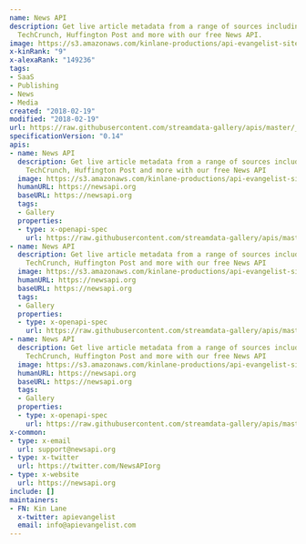 ```yaml
---
name: News API
description: Get live article metadata from a range of sources including BBC News,
  TechCrunch, Huffington Post and more with our free News API.
image: https://s3.amazonaws.com/kinlane-productions/api-evangelist-site/company/26590-newsapi-org.jpg
x-kinRank: "9"
x-alexaRank: "149236"
tags:
- SaaS
- Publishing
- News
- Media
created: "2018-02-19"
modified: "2018-02-19"
url: https://raw.githubusercontent.com/streamdata-gallery/apis/master/_media/news-api/apis.yaml
specificationVersion: "0.14"
apis:
- name: News API
  description: Get live article metadata from a range of sources including BBC News,
    TechCrunch, Huffington Post and more with our free News API
  image: https://s3.amazonaws.com/kinlane-productions/api-evangelist-site/company/26590-newsapi-org.jpg
  humanURL: https://newsapi.org
  baseURL: https://newsapi.org
  tags:
  - Gallery
  properties:
  - type: x-openapi-spec
    url: https://raw.githubusercontent.com/streamdata-gallery/apis/master/_media/news-api/everything-get.md
- name: News API
  description: Get live article metadata from a range of sources including BBC News,
    TechCrunch, Huffington Post and more with our free News API
  image: https://s3.amazonaws.com/kinlane-productions/api-evangelist-site/company/26590-newsapi-org.jpg
  humanURL: https://newsapi.org
  baseURL: https://newsapi.org
  tags:
  - Gallery
  properties:
  - type: x-openapi-spec
    url: https://raw.githubusercontent.com/streamdata-gallery/apis/master/_media/news-api/sources-get.md
- name: News API
  description: Get live article metadata from a range of sources including BBC News,
    TechCrunch, Huffington Post and more with our free News API
  image: https://s3.amazonaws.com/kinlane-productions/api-evangelist-site/company/26590-newsapi-org.jpg
  humanURL: https://newsapi.org
  baseURL: https://newsapi.org
  tags:
  - Gallery
  properties:
  - type: x-openapi-spec
    url: https://raw.githubusercontent.com/streamdata-gallery/apis/master/_media/news-api/top-headlines-get.md
x-common:
- type: x-email
  url: support@newsapi.org
- type: x-twitter
  url: https://twitter.com/NewsAPIorg
- type: x-website
  url: https://newsapi.org
include: []
maintainers:
- FN: Kin Lane
  x-twitter: apievangelist
  email: info@apievangelist.com
---
```

